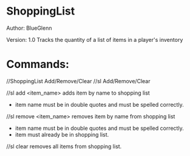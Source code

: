 # ShoppingList
Author: BlueGlenn

Version: 1.0
Tracks the quantity of a list of items in a player's inventory

# Commands:
//ShoppingList Add/Remove/Clear
//sl Add/Remove/Clear

//sl add <item_name>      adds item by name to shopping list 
  - item name must be in double quotes and must be spelled correctly.

//sl remove <item_name>   removes item by name from shopping list
  - item name must be in double quotes and must be spelled correctly.
  - item must already be in shopping list.

//sl clear      removes all items from shopping list.